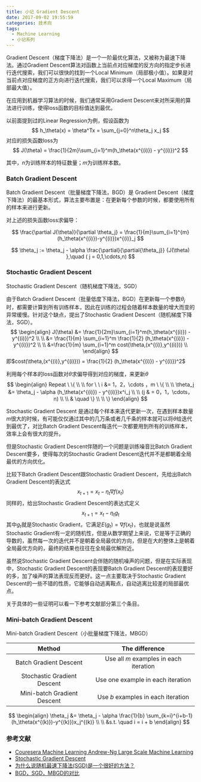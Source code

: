 ```yaml
---
title: 小记 Gradient Descent
date: 2017-09-02 19:55:59
categories: 技术向
tags:
  - Machine Learning
  - 小记系列
---
```



Gradient Descent（梯度下降法）是一个一阶最优化算法，又被称为最速下降法。通过Gradient Descent算法对函数上当前点对应梯度的反方向的指定步长进行迭代搜索，我们可以很快的找到一个Local Minimum（局部极小值）。如果是对当前点对应梯度的正方向进行迭代搜索，我们可以求得一个Local Maximum（局部最大值）。

<!--more-->

在应用到机器学习算法的时候，我们通常采用Gradient Descent来对所采用的算法进行训练，使得loss函数的目标值达到最优。

以前面提到过的Linear Regression为例，假设函数为
$$
h_\theta(x) = \theta^Tx = \sum_{j=0}^n\theta_j x_j
$$
对应的损失函数loss为
$$
J(\theta) = \frac{1}{2m}\sum_{i=1}^m(h_\theta(x^{(i)}) - y^{(i)})^2
$$

其中，$n$为训练样本的特征数量；$m$为训练样本数。

### Batch Gradient Descent

Batch Gradient Descent（批量梯度下降法，BGD）是 Gradient Descent（梯度下降法）的最基本形式，算法主要布置是：在更新每个参数的时候，都要使用所有的样本来进行更新。

对上述的损失函数loss求偏导：


$$
\frac{\partial J(\theta)}{\partial \theta_j} = \frac{1}{m}\sum_{i=1}^{m}(h_\theta(x^{(i)})-y^{(i)})x^{(i)}_j
$$

$$
\theta_j := \theta_j - \alpha \frac{\partial}{\partial{\theta_j}} {J(\theta) },\quad (  j = 0,1,\cdots,n)
$$

### Stochastic Gradient Descent

Stochastic Gradient Descent（随机梯度下降法，SGD）

由于Batch Gradient Descent（批量低度下降法，BGD）在更新每一个参数$\theta_j$时，都需要计算到所有训练样本，因此在训练的过程会随着样本数量的增大而变的异常缓慢。针对这个缺点，提出了Stochastic Gradient Descent（随机梯度下降法，SGD）。
$$
\begin{align}
  J(\theta) &= \frac{1}{2m}\sum_{i=1}^m(h_\theta(x^{(i)}) - y^{(i)})^2   \\
 \\ &= \frac{1}{m} \sum_{i=1}^m \frac{1}{2} (h_\theta(x^{(i)}) - y^{(i)})^2  \\
\\  &=\frac{1}{m} \sum_{i=1}^m cost(\theta,(x^{(i)},y^{(i)})) \\
\end{align}
$$
即$cost(\theta,(x^{(i)},y^{(i)})) = \frac{1}{2} (h_\theta(x^{(i)}) - y^{(i)})^2$

利用每个样本的loss函数对$\theta$求偏导得到对应的梯度，来更新$\theta$
$$
\begin{align}
Repeat \ \{ \\
\\ for \ \ i &= 1，2，\cdots ，m \ \{ \\
\\ \theta_j &= \theta_j - \alpha (h_\theta(x^{(i)}) - y^{(i)})x^i_j \\
\\ (j & = 0，1，\cdots，n)  \\
\\ & \quad \} \\
\\ \}
\end{align}
$$

Stochastic Gradient Descent 是通过每个样本来迭代更新一次，在遇到样本数量$m$很大的时候，有可能仅仅通过其中的几万条或者几千条的样本就可以将$\theta$给迭代到最优了，对比Batch Gradient Descent每迭代一次都要用到所有的训练样本，效率上会有很大的提升。

但是Stochastic Gradient Descent伴随的一个问题是训练噪音比Batch Gradient Descent要多，使得每次的Stochastic Gradient Descent迭代并不是都朝着全局最优的方向优化。

比较下Batch Gradient Descent跟Stochastic Gradient Descent，先给出Batch Gradient Descent的表达式
$$
x_{t+1} = x_t - \eta_t \nabla f(x_t)
$$
同样的，给出Stochastic Gradient Descent的表达式定义
$$
x_{t+1} = x_t - \eta_t g_t
$$
其中$g_t$就是Stochastic Gradient，它满足$E(g_t) = \nabla f(x_t)$，也就是说虽然Stochastic Gradient有一定的随机性，但是从数学期望上来说，它是等于正确的导数的，虽然每一次的迭代并不是朝着全局最优的方向，但是在大的整体上是朝着全局最优方向的，最终的结果也往往在全局最优解附近。

虽然说Stochastic Gradient Descent会伴随的随机噪声的问题，但是在实际表现中，Stochastic Gradient Descent的表现要Batch Gradient Descent的表现要好的多，加了噪声的算法表现反而更好。这一点主要取决于Stochastic Gradient Descent的一些不错的性质，它能够自动逃离鞍点，自动逃离比较差的局部最优点。

关于具体的一些证明可以看一下参考文献部分第三个条目。

### Mini-batch Gradient Descent

Mini-batch Gradient Descent（小批量梯度下降法，MBGD）

|           Method            |             The difference             |
| :-------------------------: | :------------------------------------: |
|   Batch Gradient Descent    | Use all $m$ examples in each iteration |
| Stochastic Gradient Descent |   Use one example in each iteration    |
| Mini-batch Gradient Descent |   Use $b$ examples in each iteration   |



$$
\begin{align}
\theta_j &= \theta_j - \alpha \frac{1}{b} \sum_{k=i}^{i+b-1}(h_\theta(x^{(k)})-y^{(k)})x_j^{(k)} \\ 
\\ &s.t. \quad i = i + b
\end{align}
$$

### 参考文献

- [Couresera Machine Learning Andrew-Ng Large Scale Machine Learning](https://www.coursera.org/learn/machine-learning/lecture/DoRHJ/stochastic-gradient-descent)
- [Stochastic Gradient Descent](https://en.wikipedia.org/wiki/Stochastic_gradient_descent)
- [为什么说随机最速下降法(SGD)是一个很好的方法？](https://zhuanlan.zhihu.com/p/27609238)
- [BGD，SGD，MBGD的对比](http://blog.csdn.net/lilyth_lilyth/article/details/8973972)